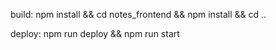 build: npm install && cd notes_frontend && npm install && cd ..

deploy: npm run deploy && npm run start
